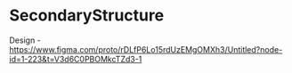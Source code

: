 ﻿# SecondaryStructure
Design - https://www.figma.com/proto/rDLfP6Lo15rdUzEMgOMXh3/Untitled?node-id=1-223&t=V3d6C0PBOMkcTZd3-1
